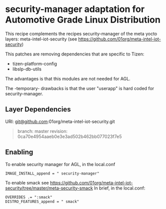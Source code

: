 security-manager adaptation for Automotive Grade Linux Distribution
===================================================================

This recipe complements the recipes security-manager of the
meta yocto layers: meta-intel-iot-security (see
https://github.com/01org/meta-intel-iot-security)

This patches are removing dependencies that are specific to Tizen:
* tizen-platform-config
* libslp-db-utils

The advantages is that this modules are not needed for AGL.

The -temporary- drawbacks is that the user "userapp" is
hard coded for security-manager.


Layer Dependencies
------------------
URI: git@github.com:01org/meta-intel-iot-security.git
> branch: master
> revision: 0ca70e4954aaeb0e3e3ad502b462bb077023f7e5

Enabling
--------

To enable security manager for AGL, in the local.conf

    IMAGE_INSTALL_append = " security-manager"

To enable smack see https://github.com/01org/meta-intel-iot-security/tree/master/meta-security-smack
In brief, in the local.conf:

    OVERRIDES .= ":smack"
    DISTRO_FEATURES_append = " smack"

